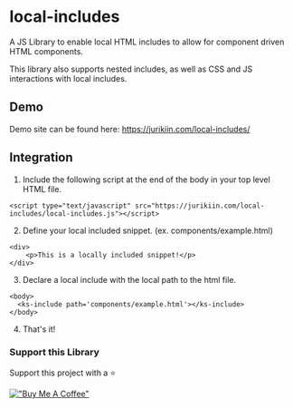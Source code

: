 # local-includes
A JS Library to enable local HTML includes to allow for component driven HTML components.

This library also supports nested includes, as well as CSS and JS interactions with local includes.

## Demo

Demo site can be found here: https://jurikiin.com/local-includes/

## Integration

1. Include the following script at the end of the body in your top level HTML file.

```
<script type="text/javascript" src="https://jurikiin.com/local-includes/local-includes.js"></script>
```

2. Define your local included snippet. (ex. components/example.html)

```
<div>
    <p>This is a locally included snippet!</p>
</div>
```

3. Declare a local include with the local path to the html file.

```
<body>
  <ks-include path='components/example.html'></ks-include>
</body>
```

4. That's it!


### Support this Library
Support this project with a ⭐

[!["Buy Me A Coffee"](https://www.buymeacoffee.com/assets/img/custom_images/orange_img.png)](https://www.buymeacoffee.com/jurikiin)

